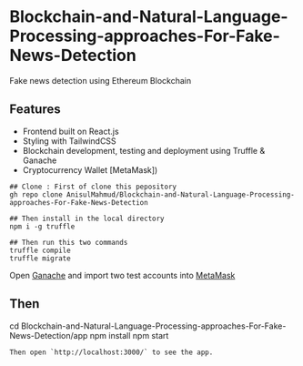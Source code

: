 # Blockchain-and-Natural-Language-Processing-approaches-For-Fake-News-Detection



Fake news detection using Ethereum Blockchain

## Features
-  Frontend built on React.js
-  Styling with TailwindCSS
-  Blockchain development, testing and deployment using Truffle & Ganache
-  Cryptocurrency Wallet [MetaMask])



```
## Clone : First of clone this pepository 
gh repo clone AnisulMahmud/Blockchain-and-Natural-Language-Processing-approaches-For-Fake-News-Detection

## Then install in the local directory 
npm i -g truffle

## Then run this two commands
truffle compile
truffle migrate
```
Open [Ganache](https://trufflesuite.com/ganache/) and import two test accounts into [MetaMask](https://metamask.io/)

## Then 
cd Blockchain-and-Natural-Language-Processing-approaches-For-Fake-News-Detection/app
npm install
npm start
```
Then open `http://localhost:3000/` to see the app.

